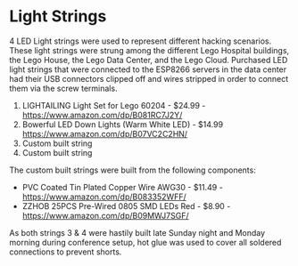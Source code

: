# Light Strings

4 LED Light strings were used to represent different hacking scenarios. These light strings were strung among the different Lego Hospital buildings, the Lego House, the Lego Data Center, and the Lego Cloud. Purchased LED light strings that were connected to the ESP8266 servers in the data center had their USB connectors clipped off and wires stripped in order to connect them via the screw terminals.

1. LIGHTAILING Light Set for Lego 60204 - $24.99 - https://www.amazon.com/dp/B081RC7J2Y/
2. Bowerful LED Down Lights (Warm White LED) - $14.99 https://www.amazon.com/dp/B07VC2C2HN/
3. Custom built string
4. Custom built string

The custom built strings were built from the following components:
- PVC Coated Tin Plated Copper Wire AWG30 - $11.49 - https://www.amazon.com/dp/B083352WFF/
- ZZHOB 25PCS Pre-Wired 0805 SMD LEDs Red - $8.90 - https://www.amazon.com/dp/B09MWJ7SGF/

As both strings 3 & 4 were hastily built late Sunday night and Monday morning during conference setup, hot glue was used to cover all soldered connections to prevent shorts.
